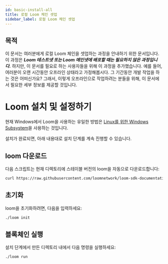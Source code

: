 ```yaml
---
id: basic-install-all
title: 로컬 Loom 체인 셋업
sidebar_label: 로컬 Loom 체인 셋업
---
```


## 목적

이 문서는 여러분에게 로컬 Loom 체인을 셋업하는 과정을 안내하기 위한 문서입니다. 이 과정은 ***Loom 테스트넷 또는 Loom 메인넷에 배포할 때는 필요하지 않은 과정입니다.*** 하지만, 이 문서를 필요로 하는 사용자들을 위해 이 과정을 추가했습니다. 예를 들어, 여러분이 오랜 시간동안 오프라인 상태라고 가정해봅시다. 그 기간동안 개발 작업을 하는 것은 어떠신가요? 그래서, 이렇게 오프라인으로 작업하려는 분들을 위해, 이 문서에서 필요한 세부 정보를 제공할 것입니다.

# Loom 설치 및 설정하기

현재 Windows에서 Loom을 사용하는 유일한 방법은 [Linux를 위한 Windows Subsystem](https://docs.microsoft.com/en-us/windows/wsl/install-win10)을 사용하는 것입니다.

설치가 완료되면, 아래 내용대로 설치 단계를 계속 진행할 수 있습니다.

## loom 다운로드

다음 스크립트는 현재 디렉토리에 스테이블 버전의 loom을 자동으로 다운로드합니다:

```bash
curl https://raw.githubusercontent.com/loomnetwork/loom-sdk-documentation/master/scripts/get_loom.sh | sh
```

## 초기화

loom을 초기화하려면, 다음을 입력하세요:

```bash
./loom init
```

## 블록체인 실행

설치 단계에서 만든 디렉토리 내에서 다음 명령을 실행하세요:

```bash
./loom run
```